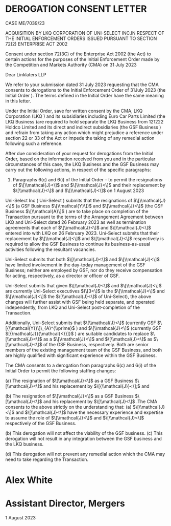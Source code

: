 # DEROGATION CONSENT LETTER

CASE ME/7039/23

ACQUISITION BY LKQ CORPORATION OF UNI-SELECT INC.IN RESPECT OF THE INITIAL ENFORCEMENT ORDERS ISSUED PURSUANT TO SECTION 72(2) ENTERPRISE ACT 2002

Consent under section 72(3C) of the Enterprise Act 2002 (the Act) to certain actions for the purposes of the Initial Enforcement Order made by the Competition and Markets Authority (CMA) on 31 July 2023

Dear Linklaters LLP

We refer to your submission dated 31 July 2023 requesting that the CMA consents to derogations to the Initial Enforcement Order of 31July 2023 (the Initial Order ). The terms defined in the Initial Order have the same meaning in this letter.

Under the Initial Order, save for written consent by the CMA, LKQ Corporation (LKQ ) and its subsidiaries including Euro Car Parts Limited (the LKQ Business )are required to hold separate the LKQ Business from 121222 Holdco Limited and its direct and indirect subsidiaries (the GSF Business ) and refrain from taking any action which might prejudice a reference under section 22 or 33 of the Act or impede the taking of any remedial action following such a reference.

After due consideration of your request for derogations from the Initial Order, based on the information received from you and in the particular circumstances of this case, the LKQ Business and the GSF Business may carry out the following actions, in respect of the specific paragraphs:

1. Paragraphs 6(c) and 6(i) of the Initial Order – to permit the resignations of $\[\\mathcal{J}<\]$ and $\[\\mathcal{J}<\]$ and their replacement by $\[\\mathcal{J}<\]$ and $\[\\mathcal{J}<\]$ on 1 August 2023

Uni-Select Inc ( Uni-Select ) submits that the resignations of $\[\\mathcal{J}<\]$ (a GSF Business $\[\\mathcal{Y}\])$ and $\[\\mathcal{J}<\]$ (the GSF Business $\[\\mathcal{A}\]$ ) are to take place on completion of the Transaction pursuant to the terms of the Arrangement Agreement between LKQ and Uni-Select dated 26 February 2023 as well as termination agreements that each of $\[\\mathcal{J}<\]$ and $\[\\mathcal{J}<\]$ entered into with LKQ on 26 February 2023. Uni-Select submits that their replacement by $\[\\mathcal{J}<\]$ and $\[\\mathcal{J}<\]$ respectively is required to allow the GSF Business to continue its business-as-usual activities following the resultant vacancies.

Uni-Select submits that both $\[\\mathcal{J}<\]$ and $\[\\mathcal{J}<\]$ have limited involvement in the day-today management of the GSF Business; neither are employed by GSF, nor do they receive compensation for acting, respectively, as a director or officer of GSF.

Uni-Select submits that given $\[\\mathcal{J}<\]$ and $\[\\mathcal{J}<\]$ are currently Uni-Select executives $(\[3<\]$ is the $\[\\mathcal{J}<\]$ and $\[\\mathcal{J}<\]$ the $\[\\mathcal{J}<\]$ of Uni-Select), the above changes will further assist with GSF being held separate, and operated independently, from LKQ and Uni-Select post-completion of the Transaction.

Additionally, Uni-Select submits that $\[\\mathcal{J}<\]$ (currently GSF $\[{\\mathcal{Y}}\]\_{A}^{\\prime}$ ) and $\[\\mathcal{J}<\]$ (currently GSF $\[{\\mathcal{J}}{\\mathcal{<}}\]}$ ) are suitable candidates to replace $\[\\mathcal{J}<\]$ as a $\[\\mathcal{J}<\]$ and $\[\\mathcal{J}<\]$ as $\[\\mathcal{J}<\]$ of the GSF Business, respectively. Both are senior members of the existing management team of the GSF Business, and both are highly qualified with significant experience within the GSF Business.

The CMA consents to a derogation from paragraphs 6(c) and 6(i) of the Initial Order to permit the following staffing changes:

(a) The resignation of $\[\\mathcal{J}<\]$ as a GSF Business $\[\\mathcal{J}<\]$ and his replacement by $\[{\\mathcal{J}}<\];$ and

(b) The resignation of $\[\\mathcal{J}<\]$ as a GSF Business $\[\\mathcal{J}<\]$ and his replacement by $\[\\mathcal{J}<\]$ .The CMA consents to the above strictly on the understanding that: (a) $\[\\mathcal{J}<\]$ and $\[\\mathcal{J}<\]$ have the necessary experience and expertise to assume the role of $\[\\mathcal{J}<\]$ and $\[\\mathcal{J}<\]$ respectively of the GSF Business.

(b) This derogation will not affect the viability of the GSF business. (c) This derogation will not result in any integration between the GSF business and the LKQ business.

(d) This derogation will not prevent any remedial action which the CMA may need to take regarding the Transaction.

# Alex White

# Assistant Director, Mergers

1 August 2023